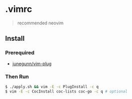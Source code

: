 # .vimrc

> recommended neovim

## Install

### Prerequired

- [junegunn/vim-plug](https://github.com/junegunn/vim-plug#installation)

### Then Run

```sh
$ ./apply.sh && vim -E -c PlugInstall -c q
$ vim -E -c CocInstall coc-lists coc-go -c q # optional
```



